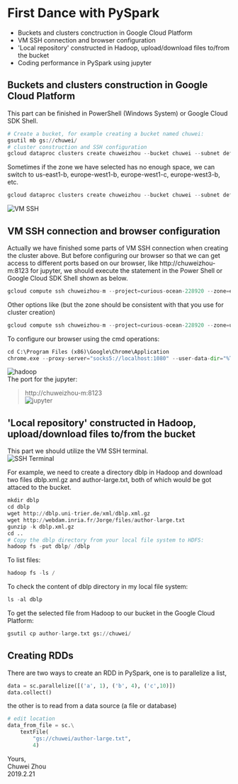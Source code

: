 # First Dance with PySpark                   
- Buckets and clusters conctruction in Google Cloud Platform                       
- VM SSH connection and browser configuration                    
- 'Local repository' constructed in Hadoop, upload/download files to/from the bucket                   
- Coding performance in PySpark using jupyter                                        
                              
## Buckets and clusters construction in Google Cloud Platform                    
This part can be finished in PowerShell (Windows System) or Google Cloud SDK Shell.                  
```python
# Create a bucket, for example creating a bucket named chuwei:                    
gsutil mb gs://chuwei/          
# cluster construction and SSH configuration
gcloud dataproc clusters create chuweizhou --bucket chuwei --subnet default --zone europe-west3-a --master-machine-type n1-standard-4 --master-boot-disk-size 500 --num-workers 2 --worker-machine-type n1-standard-4 --worker-boot-disk-size 500 --image-version 1.3-deb9 --project curious-ocean-228920 --initialization-actions gs://dataproc-initialization-actions/jupyter/jupyter.sh
```
Sometimes if the zone we have selected has no enough space, we can switch to us-east1-b, europe-west1-b, europe-west1-c, europe-west3-b, etc.                 
```python
gcloud dataproc clusters create chuweizhou --bucket chuwei --subnet default --zone europe-west3-b --master-machine-type n1-standard-4 --master-boot-disk-size 500 --num-workers 2 --worker-machine-type n1-standard-4 --worker-boot-disk-size 500 --image-version 1.3-deb9 --project curious-ocean-228920 --initialization-actions gs://dataproc-initialization-actions/jupyter/jupyter.sh
```                   
![VM SSH](https://github.com/zhouchw5/Course_study_uk.github.io/blob/First-Dance-with-PySpark/VM%20SSH.png)
## VM SSH connection and browser configuration                   
Actually we have finished some parts of VM SSH connection when creating the cluster above. But before configuring our browser so that we can get access to different ports based on our browser, like http://chuweizhou-m:8123 for jupyter, we should execute the statement in the Power Shell or Google Cloud SDK Shell shown as below.                                    
```python
gcloud compute ssh chuweizhou-m --project=curious-ocean-228920 --zone=europe-west3-a -- -D 1080 -N
```
Other options like (but the zone should be consistent with that you use for cluster creation)                   
```python     
gcloud compute ssh chuweizhou-m --project=curious-ocean-228920 --zone=us-east1-b -- -D 1080 -N
```             
To configure our browser using the cmd operations:                     
```python
cd C:\Program Files (x86)\Google\Chrome\Application
chrome.exe --proxy-server="socks5://localhost:1080" --user-data-dir="%Temp%\chuweizhou-m" http://chuweizhou-m:8088
```
![hadoop](https://github.com/zhouchw5/Course_study_uk.github.io/blob/First-Dance-with-PySpark/hadoop.png)             
The port for the jupyter:              
>http://chuweizhou-m:8123                      
![jupyter](https://github.com/zhouchw5/Course_study_uk.github.io/blob/First-Dance-with-PySpark/google%20jupyter.png)               
           
## 'Local repository' constructed in Hadoop, upload/download files to/from the bucket                  
This part we should utilize the VM SSH terminal.                                
![SSH Terminal](https://github.com/zhouchw5/Course_study_uk.github.io/blob/First-Dance-with-PySpark/VM%20SSH%20Terminal.png)                                        
                     
For example, we need to create a directory dblp in Hadoop and download two files dblp.xml.gz and author-large.txt, both of which would be got attaced to the bucket.                                       
```python
mkdir dblp
cd dblp
wget http://dblp.uni-trier.de/xml/dblp.xml.gz
wget http://webdam.inria.fr/Jorge/files/author-large.txt
gunzip -k dblp.xml.gz
cd ..          
# Copy the dblp directory from your local file system to HDFS: 
hadoop fs -put dblp/ /dblp
```
To list files:                 
```python
hadoop fs -ls /
```
To check the content of dblp directory in my local file system:             
```python
ls -al dblp
```
To get the selected file from Hadoop to our bucket in the Google Cloud Platform:                   
```python
gsutil cp author-large.txt gs://chuwei/
```
                          
## Creating RDDs               
There are two ways to create an RDD in PySpark, one is to parallelize a list,                  
```python
data = sc.parallelize([('a', 1), ('b', 4), ('c',10)])
data.collect()
```
the other is to read from a data source (a file or database)                    
```python
# edit location
data_from_file = sc.\
    textFile(
        "gs://chuwei/author-large.txt", 
        4)
```


                  
Yours,                  
Chuwei Zhou        
2019.2.21                 
